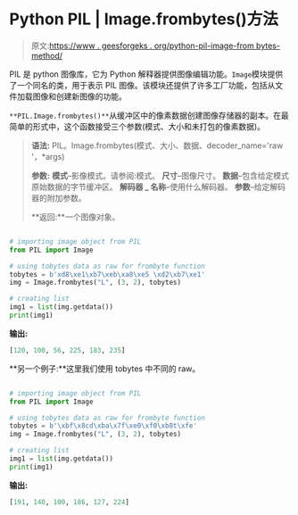 # Python PIL | Image.frombytes()方法

> 原文:[https://www . geesforgeks . org/python-pil-image-from bytes-method/](https://www.geeksforgeeks.org/python-pil-image-frombytes-method/)

PIL 是 python 图像库，它为 Python 解释器提供图像编辑功能。`Image`模块提供了一个同名的类，用于表示 PIL 图像。该模块还提供了许多工厂功能，包括从文件加载图像和创建新图像的功能。

`**PIL.Image.frombytes()**`从缓冲区中的像素数据创建图像存储器的副本。在最简单的形式中，这个函数接受三个参数(模式、大小和未打包的像素数据)。

> **语法:** PIL。Image.frombytes(模式、大小、数据、decoder_name='raw '，*args)
> 
> **参数:**
> **模式**–影像模式。请参阅:模式。
> **尺寸**–图像尺寸。
> **数据**–包含给定模式原始数据的字节缓冲区。
> **解码器 _ 名称**–使用什么解码器。
> **参数**–给定解码器的附加参数。
> 
> **返回:**一个图像对象。

```py

# importing image object from PIL
from PIL import Image

# using tobytes data as raw for frombyte function
tobytes = b'xd8\xe1\xb7\xeb\xa8\xe5 \xd2\xb7\xe1'
img = Image.frombytes("L", (3, 2), tobytes)

# creating list 
img1 = list(img.getdata())
print(img1)
```

**输出:**

```py
[120, 100, 56, 225, 183, 235]

```

**另一个例子:**这里我们使用 tobytes 中不同的 raw。

```py

# importing image object from PIL
from PIL import Image

# using tobytes data as raw for frombyte function
tobytes = b'\xbf\x8cd\xba\x7f\xe0\xf0\xb8t\xfe'
img = Image.frombytes("L", (3, 2), tobytes)

# creating list 
img1 = list(img.getdata())
print(img1)
```

**输出:**

```py
[191, 140, 100, 186, 127, 224]

```